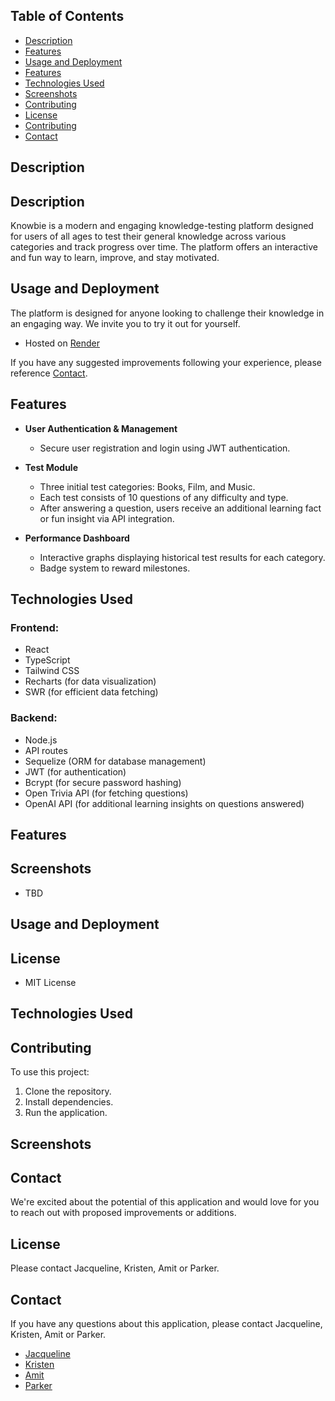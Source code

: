 ## Table of Contents
- [Description](#description)
- [Features](#features)
- [Usage and Deployment](#usage-and-deployment)
- [Features](#features)
- [Technologies Used](#technologies-used)
- [Screenshots](#screenshots)
- [Contributing](#contributing)
- [License](#licence)
- [Contributing](#contributing)
- [Contact](#contact)

## Description
## **Description**
Knowbie is a modern and engaging knowledge-testing platform designed for users of all ages to test their general knowledge across various categories and track progress over time. The platform offers an interactive and fun way to learn, improve, and stay motivated. 

## **Usage and Deployment**
The platform is designed for anyone looking to challenge their knowledge in an engaging way. We invite you to try it out for yourself. 
- Hosted on [Render](https://knowbie.onrender.com/)

If you have any suggested improvements following your experience, please reference [Contact](#contact).

## **Features**
- **User Authentication & Management**
  - Secure user registration and login using JWT authentication.

- **Test Module**
  - Three initial test categories: Books, Film, and Music.
  - Each test consists of 10 questions of any difficulty and type.
  - After answering a question, users receive an additional learning fact or fun insight via API integration.

- **Performance Dashboard**
  - Interactive graphs displaying historical test results for each category.
  - Badge system to reward milestones.

## **Technologies Used**
### **Frontend:**
- React  
- TypeScript  
- Tailwind CSS  
- Recharts (for data visualization)  
- SWR (for efficient data fetching)  

### **Backend:**
- Node.js  
- API routes  
- Sequelize (ORM for database management)  
- JWT (for authentication)  
- Bcrypt (for secure password hashing)  
- Open Trivia API (for fetching questions)  
- OpenAI API (for additional learning insights on questions answered)  

## Features
## **Screenshots**
- TBD

## Usage and Deployment
## **License**
- MIT License

## Technologies Used 
## **Contributing**
To use this project:
1. Clone the repository.
2. Install dependencies.
3. Run the application.

## Screenshots
## **Contact**
We're excited about the potential of this application and would love for you to reach out with proposed improvements or additions. 

## License
Please contact Jacqueline, Kristen, Amit or Parker.

## Contact 
If you have any questions about this application, please contact Jacqueline, Kristen, Amit or Parker. 
- [Jacqueline](https://github.com/jackietng)
- [Kristen](https://github.com/Kristenshields)
- [Amit](https://github.com/nandyamit)
- [Parker](https://github.com/sunny-script)